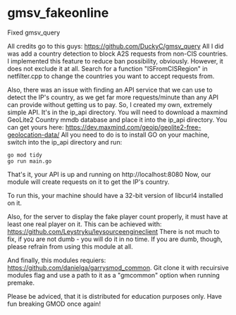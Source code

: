 # gmsv_fakeonline
Fixed gmsv_query

All credits go to this guys: https://github.com/DuckyC/gmsv_query
All I did was add a country detection to block A2S requests from non-CIS countries.
I implemented this feature to reduce ban possibility, obviously.
However, it does not exclude it at all.
Search for a function "ISFromCISRegion" in netfilter.cpp to change the countries you want to accept requests from.

Also, there was an issue with finding an API service that we can use to detect the IP's country, as we get far more requests/minute
than any API can provide without getting us to pay. So, I created my own, extremely simple API. It's in the ip_api directory.
You will need to download a maxmind GeoLite2 Country mmdb database and place it into the ip_api directory. You can get yours here:
https://dev.maxmind.com/geoip/geolite2-free-geolocation-data/
All you need to do is to install GO on your machine, switch into the ip_api directory and run:
```
go mod tidy
go run main.go
```
That's it, your API is up and running on http://localhost:8080
Now, our module will create requests on it to get the IP's country.

To run this, your machine should have a 32-bit version of libcurl4 installed on it.

Also, for the server to display the fake player count properly, it must have at least one real player on it.
This can be achieved with: https://github.com/Leystryku/leysourceengineclient
There is not much to fix, if you are not dumb - you will do it in no time.
If you are dumb, though, please refrain from using this module at all.

And finally, this modules requiers:
https://github.com/danielga/garrysmod_common.
Git clone it with recuirsive modules flag and use a path to it as a "gmcommon" option when running premake.

Please be adviced, that it is distributed for education purposes only.
Have fun breaking GMOD once again!